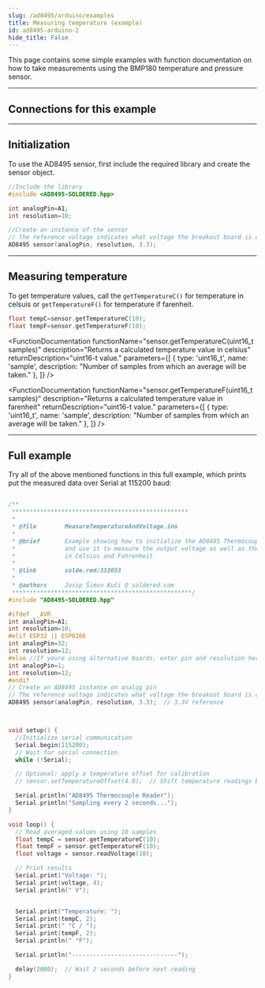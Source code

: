 ```yaml
---
slug: /ad8495/arduino/examples 
title: Measuring temperature (example)
id: ad8495-arduino-2 
hide_title: False
---
```


This page contains some simple examples with function documentation on how to take measurements using the BMP180 temperature and pressure sensor.

---

## Connections for this example

<CenteredImage src="/img/ad8495/connections.png" alt="Connections"  />

---

## Initialization

To use the AD8495 sensor, first include the required library and create the sensor object.


```cpp
//Include the library
#include <AD8495-SOLDERED.hpp>

int analogPin=A1;
int resolution=10;

//Create an instance of the sensor
// The reference voltage indicates what voltage the breakout board is connected to, we reccomend 3.3V
AD8495 sensor(analogPin, resolution, 3.3);

```

---

## Measuring temperature
To get temperature values, call the `getTemperatureC()` for temperature in celsuis or `getTemperatureF()` for temperature if farenheit.

```cpp
float tempC=sensor.getTemperatureC(10);
float tempF=sensor.getTemperatureF(10);
```

<FunctionDocumentation
  functionName="sensor.getTemperatureC(uint16_t samples)"
  description="Returns a calculated temperature value in celsius"
  returnDescription="uint16-t value."
  parameters={[
  { type: 'uint16_t', name: 'sample', description: "Number of samples from which an average will be taken." },
  ]}
/>

<FunctionDocumentation
  functionName="sensor.getTemperatureF(uint16_t samples)"
  description="Returns a calculated temperature value in farenheit"
  returnDescription="uint16-t value."
  parameters={[
  { type: 'uint16_t', name: 'sample', description: "Number of samples from which an average will be taken." },
  ]}
/>

---

## Full example

Try all of the above mentioned functions in this full example, which prints put the measured data over Serial at 115200 baud:

```cpp

/**
 **************************************************
 *
 * @file        MeasureTemperatureAndVoltage.ino
 * 
 * @brief       Example showing how to initialize the AD8495 Thermocouple sensor
 *              and use it to measure the output voltage as well as the temperature
 *              in Celsius and Fahrenheit
 *
 * @link        solde.red/333053
 *
 * @authors     Josip Šimun Kuči @ soldered.com
 ***************************************************/
#include "AD8495-SOLDERED.hpp"

#ifdef __AVR__
int analogPin=A1;
int resolution=10;
#elif ESP32 || ESP8266
int analogPin=32;
int resolution=12;
#else //If youre using alternative boards, enter pin and resolution here
int analogPin=1;
int resolution=12;
#endif
// Create an AD8495 instance on analog pin
// The reference voltage indicates what voltage the breakout board is connected to, we reccomend 3.3V
AD8495 sensor(analogPin, resolution, 3.3);  // 3.3V reference



void setup() {
  //Initialize serial communication  
  Serial.begin(115200);
  // Wait for serial connection 
  while (!Serial);

  // Optional: apply a temperature offset for calibration
  // sensor.setTemperatureOffset(4.0);  // Shift temperature readings by 4°C

  Serial.println("AD8495 Thermocouple Reader");
  Serial.println("Sampling every 2 seconds...");
}

void loop() {
  // Read averaged values using 10 samples
  float tempC = sensor.getTemperatureC(10);
  float tempF = sensor.getTemperatureF(10);
  float voltage = sensor.readVoltage(10);

  // Print results
  Serial.print("Voltage: ");
  Serial.print(voltage, 4);
  Serial.println(" V");


  Serial.print("Temperature: ");
  Serial.print(tempC, 2);
  Serial.print(" °C / ");
  Serial.print(tempF, 2);
  Serial.println(" °F");

  Serial.println("------------------------------");

  delay(2000);  // Wait 2 seconds before next reading
}

```

<QuickLink 
  title="MeasureTemperatureAndVoltage.ino" 
  description="Example showing how to initialize the AD8495 Thermocouple sensor and use it to measure the output voltage as well as the temperature in Celsius and Fahrenheit"
  url="https://github.com/SolderedElectronics/Soldered-Thermocouple-Sensor-AD8495-Library/blob/main/examples/MeasureTemperatureAndVoltage/MeasureTemperatureAndVoltage.ino" 
/>
